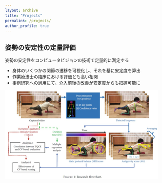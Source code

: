 ```yaml
---
layout: archive
title: "Projects"
permalink: /projects/
author_profile: true
---
```


## 姿勢の安定性の定量評価  
姿勢の安定性をコンピュータビジョンの技術で定量的に測定する  
* 身体のいくつかの関節の遷移を可視化し、それを基に安定度を算出
* 作業療法士の臨床における評価とも高い相関
* 事例研究への適用にて、介入前後の改善が安定度からも把握可能に

<img src="../images/proj_posture_eval.jpg" title="Posture Evaluation" width="500">
